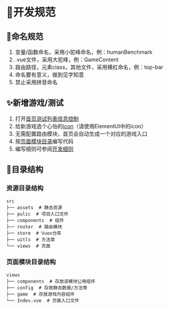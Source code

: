 # 🎈开发规范

## 🎨命名规范
1. 变量/函数命名，采用小驼峰命名，例：humanBenchmark
2. .vue文件，采用大驼峰，例：GameContent
3. 路由路径，元素class，其他文件，采用横杠命名，例：top-bar
4. 命名要有意义，做到见字知意
5. 禁止采用拼音命名

## ✨新增游戏/测试
1. 打开[首页测试列表信息控制](/frontend/src/views/index/config/data.js)
2. 给新游戏选个心怡的[icon](/frontend/src/assets/js/icon-name.js)（请使用ElementUI中的icon）
3. 无需配置路由模块，首页会自动生成一个对应的游戏入口
4. 按[页面模块目录](#页面模块目录结构)编写代码
5. 编写细则可参阅[开发细则](./dev-game-detail.md)

## 🥓目录结构

### 资源目录结构
```
src
├── assets  # 静态资源
├── pulic  # 项目入口文件
├── components  # 组件
├── router  # 路由模块
├── store  # Vuex仓库
├── uitls  # 方法类
└── views  # 页面
```

### 页面模块目录结构
```
views
├── components  # 存放该模块公用组件
├── config  # 存放静态数据/方法等
├── game  # 存放游戏内容组件
└── Indev.vue  # 页面入口文件
```